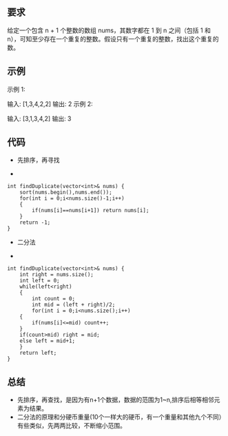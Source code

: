 ## 要求
给定一个包含 n + 1 个整数的数组 nums，其数字都在 1 到 n 之间（包括 1 和 n），可知至少存在一个重复的整数。假设只有一个重复的整数，找出这个重复的数。

## 示例
示例 1:

输入: [1,3,4,2,2]
输出: 2
示例 2:

输入: [3,1,3,4,2]
输出: 3

## 代码
- 先排序，再寻找

-

	int findDuplicate(vector<int>& nums) {
        sort(nums.begin(),nums.end());
        for(int i = 0;i<nums.size()-1;i++)
        {
            if(nums[i]==nums[i+1]) return nums[i];
        }
        return -1;
    }

- 二分法

-

	int findDuplicate(vector<int>& nums) {
        int right = nums.size();
        int left = 0;
        while(left<right)
        {
            int count = 0;
            int mid = (left + right)/2;
            for(int i = 0;i<nums.size();i++)
        {
            if(nums[i]<=mid) count++;
        }
        if(count>mid) right = mid;
        else left = mid+1;
        }
        return left;
    }

## 总结
- 先排序，再查找，是因为有n+1个数据，数据的范围为1~n,排序后相等相邻元素为结果。
- 二分法的原理和分硬币重量(10个一样大的硬币，有一个重量和其他九个不同）有些类似，先两两比较，不断缩小范围。